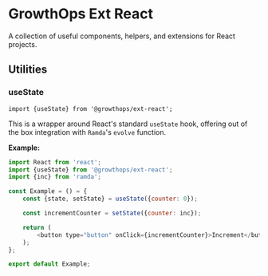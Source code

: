 # GrowthOps Ext React

A collection of useful components, helpers, and extensions for React projects.

## Utilities

### useState
`import {useState} from '@growthops/ext-react';`

This is a wrapper around React's standard `useState` hook, offering out of the box integration with `Ramda`'s `evolve` function.

**Example:**
```js
import React from 'react';
import {useState} from '@growthops/ext-react';
import {inc} from 'ramda';

const Example = () = {
	const {state, setState} = useState({counter: 0});

	const incrementCounter = setState({counter: inc});

	return (
		<button type="button" onClick={incrementCounter}>Increment</button>
	);
};

export default Example;
```
